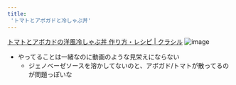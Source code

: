 ```yaml
---
title:
 'トマトとアボガドと冷しゃぶ丼'
---
```


[トマトとアボカドの洋風冷しゃぶ丼 作り方・レシピ | クラシル](https://www.kurashiru.com/recipes/36669f32-24d3-4b5a-8432-cffbfcd87d27)
![image](https://gyazo.com/2ed3e6e87bb5e8868dc308c85cf507c7/thumb/1000)
- やってることは一緒なのに動画のような見栄えにならない
    - ジェノベーゼソースを溶かしてないのと、アボガド/トマトが散ってるのが問題っぽいな
